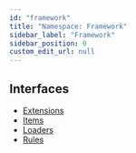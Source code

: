 ```yaml
---
id: "framework"
title: "Namespace: Framework"
sidebar_label: "Framework"
sidebar_position: 0
custom_edit_url: null
---
```


## Interfaces

- [Extensions](../interfaces/framework.extensions.md)
- [Items](../interfaces/framework.items.md)
- [Loaders](../interfaces/framework.loaders.md)
- [Rules](../interfaces/framework.rules.md)
